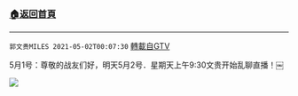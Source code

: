 ﻿###  [:house:返回首頁](https://github.com/ourhimalayas/txt)
---

`郭文贵MILES 2021-05-02T00:07:30` [轉載自GTV](https://gtv.org/web/#/UserInfo/5e596957357cc612d35a8044)

5月1号：尊敬的战友们好，明天5月2号．星期天上午9:30文贵开始乱聊直播！￼

[![](https://filegroup.gtv.org/cdn-cgi/image/width=600/https://filegroup.gtv.org/group7/web/20210502/00/07/0/861144066ade4053003fd7d879297369.jpg)](https://filegroup.gtv.org/group7/web/20210502/00/07/0/7e27451b7a38f9afaec71f6753439183.mp4)